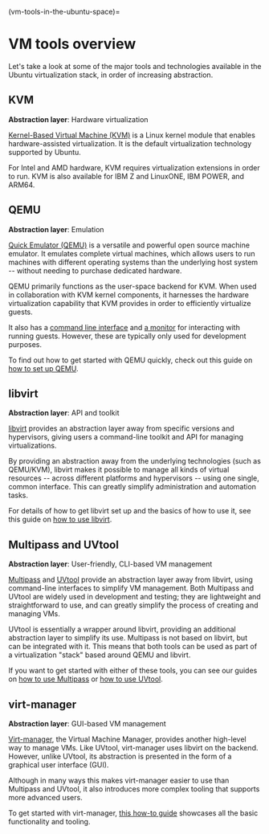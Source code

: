 (vm-tools-in-the-ubuntu-space)=
# VM tools overview

Let's take a look at some of the major tools and technologies available in the Ubuntu virtualization stack, in order of increasing abstraction. 

## KVM

**Abstraction layer**: Hardware virtualization

[Kernel-Based Virtual Machine (KVM)](https://www.linux-kvm.org/page/Main_Page) is a Linux kernel module that enables hardware-assisted virtualization. It is the default virtualization technology supported by Ubuntu.

For Intel and AMD hardware, KVM requires virtualization extensions in order to run. KVM is also available for IBM Z and LinuxONE, IBM POWER, and ARM64.

## QEMU

**Abstraction layer**: Emulation

[Quick Emulator (QEMU)](https://www.qemu.org/) is a versatile and powerful open source machine emulator. It emulates complete virtual machines, which allows users to run machines with different operating systems than the underlying host system -- without needing to purchase dedicated hardware. 

QEMU primarily functions as the user-space backend for KVM. When used in collaboration with KVM kernel components, it harnesses the hardware virtualization capability that KVM provides in order to efficiently virtualize guests.

It also has a [command line interface](https://qemu-project.gitlab.io/qemu/system/invocation.html) and [a monitor](https://qemu-project.gitlab.io/qemu/system/monitor.html) for interacting with running guests. However, these are typically only used for development purposes.

To find out how to get started with QEMU quickly, check out this guide on [how to set up QEMU](../how-to/virtualisation-with-qemu.md).

## libvirt

**Abstraction layer**: API and toolkit

[libvirt](https://libvirt.org/) provides an abstraction layer away from specific versions and hypervisors, giving users a command-line toolkit and API for managing virtualizations.

By providing an abstraction away from the underlying technologies (such as QEMU/KVM), libvirt makes it possible to manage all kinds of virtual resources -- across different platforms and hypervisors -- using one single, common interface. This can greatly simplify administration and automation tasks.

For details of how to get libvirt set up and the basics of how to use it, see this guide on [how to use libvirt](../how-to/libvirt.md). 

## Multipass and UVtool

**Abstraction layer**: User-friendly, CLI-based VM management

[Multipass](https://multipass.run/install) and [UVtool](https://launchpad.net/uvtool) provide an abstraction layer away from libvirt, using command-line interfaces to simplify VM management. Both Multipass and UVtool are widely used in development and testing; they are lightweight and straightforward to use, and can greatly simplify the process of creating and managing VMs. 

UVtool is essentially a wrapper around libvirt, providing an additional abstraction layer to simplify its use. Multipass is not based on libvirt, but can be integrated with it. This means that both tools can be used as part of a virtualization "stack" based around QEMU and libvirt.

If you want to get started with either of these tools, you can see our guides on [how to use Multipass](../how-to/how-to-create-a-vm-with-multipass.md) or [how to use UVtool](../how-to/create-cloud-image-vms-with-uvtool.md).

## virt-manager

**Abstraction layer**: GUI-based VM management

[Virt-manager](https://virt-manager.org/), the Virtual Machine Manager, provides another high-level way to manage VMs. Like UVtool, virt-manager uses libvirt on the backend. However, unlike UVtool, its abstraction is presented in the form of a graphical user interface (GUI).

Although in many ways this makes virt-manager easier to use than Multipass and UVtool, it also introduces more complex tooling that supports more advanced users. 

To get started with virt-manager, [this how-to guide](../how-to/virtual-machine-manager.md) showcases all the basic functionality and tooling.
